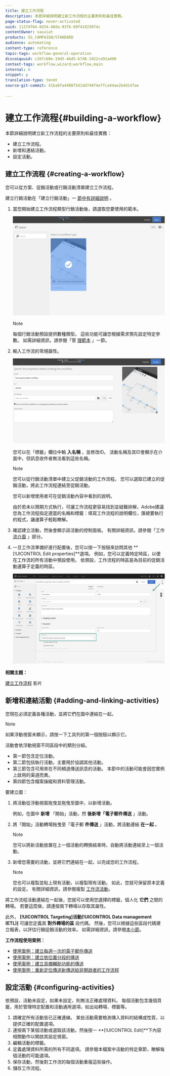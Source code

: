 ```yaml
---
title: 建立工作流程
description: 本節詳細說明建立新工作流程的主要原則和最佳實務。
page-status-flag: never-activated
uuid: 11374f64-8d34-40da-937b-09f419250f4c
contentOwner: sauviat
products: SG_CAMPAIGN/STANDARD
audience: automating
content-type: reference
topic-tags: workflow-general-operation
discoiquuid: c26fcb0e-19d5-4bd5-b7d6-2d22ce92ad90
context-tags: workflow,wizard;workflow,main
internal: n
snippet: y
translation-type: tm+mt
source-git-commit: 41ba6fa44807541dd749f4effca44ae2b4d147ae

---
```



# 建立工作流程{#building-a-workflow}

本節詳細說明建立新工作流程的主要原則和最佳實務：

* 建立工作流程。
* 新增和連結活動。
* 設定活動。

## 建立工作流程 {#creating-a-workflow}

您可以從方案、促銷活動或行銷活動清單建立工作流程。

建立行銷活動在「建立行銷活動」一 [節中有詳細說明](../../start/using/marketing-activities.md#creating-a-marketing-activity) 。

1. 當您開始建立工作流程類型行銷活動後，請選取您要使用的範本。

   ![](assets/workflow_creation_1.png)

   >[!NOTE]
   >
   >每個行銷活動預設提供數種類型。 這些功能可讓您根據需求預先設定特定參數。 如需詳細資訊，請參閱「管 [理範本](../../start/using/marketing-activity-templates.md) 」一節。

1. 輸入工作流的常規屬性。

   ![](assets/workflow_creation_2.png)

   您可以在「標籤」欄位中輸 **入名稱** ，並修改ID。 活動名稱及其ID會顯示在介面中，但訊息收件者無法看到這些名稱。

   >[!NOTE]
   >
   >您可以從行銷活動清單中建立父促銷活動的工作流程。 您可以選取已建立的促銷活動，將此工作流程連結至促銷活動。

   您可以新增使用者可在促銷活動內容中看到的說明。

   由於若未以預期方式執行，可讓工作流程更容易找到並疑難排解，Adobe建議您為工作流程指定適當的名稱和標籤：填寫工作流程的說明欄位，匯總要執行的程式，讓運算子輕鬆瞭解。

1. 確認建立活動，然後會顯示該活動的控制面板。 有關詳細資訊，請參閱「工作 [流介面](../../automating/using/workflow-interface.md) 」部分。

1. 一旦工作流準備好進行配置後，您可以按一下按鈕來訪問其他 **[!UICONTROL Edit properties]**選項。 例如，您可以定義特定時區，以便在工作流的所有活動中預設使用。 依預設，工作流程的時區是為目前的促銷活動運算子定義的時區。

   ![](assets/workflow_properties.png)

**相關主題：**

[建立工作流程](https://docs.adobe.com/content/help/en/campaign-standard/using/managing-processes-and-data/workflow-general-operation/building-a-workflow.html) 影片

## 新增和連結活動 {#adding-and-linking-activities}

您現在必須定義各種活動，並將它們在圖中連結在一起。

>[!NOTE]
>
>如果浮動視窗未顯示，請按一下工具列的第一個按鈕以顯示它。

活動會依浮動視窗不同區段中的類別分組。

* 第一節包含定位活動。
* 第二節包括執行活動，主要用於協調其他活動。
* 第三節包含可用來在不同頻道傳送訊息的活動。 本節中的活動可能會因您實例上啟用的渠道而異。
* 第四節包含檔案操縱和資料管理活動。

要建立圖：

1. 將活動從浮動視窗拖曳並拖曳至圖中，以新增活動。

   例如，在圖中 **新增** 「開始」活動，然 **後新增「電子郵件傳送** 」活動。

1. 將「開始」活動轉場拖曳至「電子郵 **件傳送** 」活動，將活動連結 **在一起** 。

   >[!NOTE]
   >
   >您可以將新活動放置在上一個活動的轉換結束時，自動將活動連結至上一個活動。

1. 新增您需要的活動，並將它們連結在一起，以完成您的工作流程。

   >[!NOTE]
   >
   >您也可以複製並貼上現有活動，以複製現有活動。 如此，您就可保留原本定義的設定。 有關詳細資訊，請參閱複製 [工作流活動](../../automating/using/workflow-interface.md#duplicating-workflow-activities)。

將工作流程活動連結在一起後，您就可以使用您選擇的標籤，個人化 **它們** 之間的轉場。 若要這麼做，請連按兩下轉場以存取其屬性。

此外， **[!UICONTROL Targeting]**活動**[!UICONTROL Data management (ETL)]** 可讓您定義其 **對外轉場的區** 段代碼。 然後，您可以根據這些區段代碼建立報表，以評估行銷促銷活動的效率。 如需詳細資訊，請參閱[本小節](../../reporting/using/creating-a-report-workflow-segment.md)。

**工作流程使用案例：**

* [使用案例：建立每週一次的電子郵件傳送](../../automating/using/workflow-weekly-offer.md)
* [使用案例：建立依位置分段的傳送](../../automating/using/workflow-segmentation-location.md)
* [使用案例：建立具備輔助功能的傳送](../../automating/using/workflow-created-query-with-complement.md)
* [使用案例：重新定位傳送新傳送給非開啟者的工作流程](../../automating/using/workflow-cross-channel-retargeting.md)

## 設定活動 {#configuring-activities}

依預設，活動未設定，如果未設定，則無法正確處理資料。 每個活動包含幾個頁籤，用於管理特定配置和活動通用選項，如出站轉場、標籤等。

1. 請確定所有活動皆已正確連線。 某些活動需要檢測傳入資料的結構或性質，以提供正確的配置選項。
1. 連按兩下某個活動或選取該活動，然後按一 **[!UICONTROL Edit]**下內容相關動作以開啟其設定視窗。
1. 編輯活動的標籤。
1. 定義處理資料所需的所有不同選項。 請參閱本檔案中活動的特定章節，瞭解每個活動的可能選項。
1. 保存活動，然後對工作流的每個活動重複這些操作。
1. 儲存工作流程。
